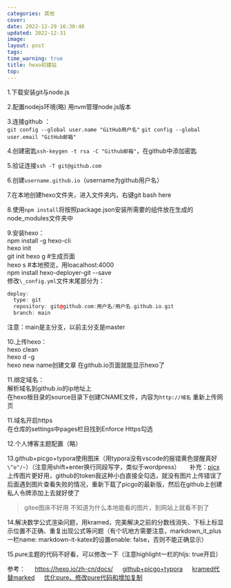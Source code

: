```yaml
---
categories: 其他
cover: 
date: 2022-12-29 16:30:48
updated: 2022-12-31
image: 
layout: post
tags: 
time_warning: true
title: hexo初建站
top: 
---
```

1.下载安装git与node.js

2.配置nodejs环境(略)
用nvm管理node.js版本

3.连接github ：  
`git config --global user.name "GitHub用户名"`
`git config --global user.email "GitHub邮箱"`

4.创建密匙`ssh-keygen -t rsa -C "Github邮箱"`，在github中添加密匙

5.验证连接`ssh -T git@github.com`

6.创建`username.github.io`（username为github用户名）

7.在本地创建hexo文件夹，进入文件夹内，右键git bash here

8.使用`npm install`将按照package.json安装所需要的组件放在生成的node_modules文件夹中

9.安装hexo：  
npm install -g hexo-cli  
hexo init  
git init
hexo g #生成页面  
hexo s #本地预览，用loacalhost:4000  
npm install hexo-deployer-git --save  
修改`\_config.yml`文件末尾部分为：

```c++  
deploy:  
  type: git  
  repository: git@github.com:用户名/用户名.github.io.git  
  branch: main  
```

注意：main是主分支，以前主分支是master

10.上传hexo：  
hexo clean  
hexo d -g  
hexo new name创建文章
在github.io页面就能显示hexo了

11.绑定域名：  
解析域名到github.io的ip地址上  
在hexo根目录的source目录下创建CNAME文件，内容为`http://域名`
重新上传网页

11.域名开启https  
在仓库的settings中pages栏目找到Enforce Https勾选

12.个人博客主题配置（略）

13.github+picgo+typora使用图床（用typora没有vscode的报错黄色提醒真好 `\^o^/~`）（注意用shift+enter换行同段写字，类似于wordpress）
&emsp; 补充：[picx](https://picx.xpoet.cn/)上传图片更好用，github的token我这种小白直接全勾选，就没有图片上传错误了      
后面遇到图片查看失败的情况，重新下载了picgo的最新版，然后在github上创建私人令牌添加上去就好使了

> gitee图床不好用   不知道为什么本地能看的图片，到网站上就看不到了

14.解决数学公式渲染问题，用kramed，完美解决之前的分数线消失、下标上标显示位置不正确、重复出现公式等问题（有个坑地方需要注意，markdown_it_plus一栏name: markdown-it-katex的设置enable: false，否则不能正确显示）

15.pure主题的代码不好看，可以修改一下（注意highlight一栏的hljs: true开启）


参考：
&emsp; <https://hexo.io/zh-cn/docs/>
&emsp; [github+picgo+typora](https://zhuanlan.zhihu.com/p/489236769)
&emsp; [kramed代替marked](https://www.jianshu.com/p/93c2a7862244)
&emsp; [优化pure、修改pure代码和增加复制](http://blog.iwwee.com/posts/hexo-optimize.html#%E4%B8%BA%E4%BB%A3%E7%A0%81%E5%9D%97%E5%A2%9E%E5%8A%A0%E5%A4%8D%E5%88%B6%E6%8C%89%E9%92%AE)